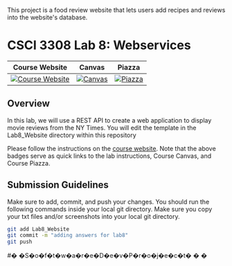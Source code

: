 This project is a food review website that lets users add recipes and reviews into the website's database. 

# CSCI 3308 Lab 8: Webservices

| Course Website | Canvas | Piazza  |
| :------------: | :----: | :-----: |
| [![Course Website](https://img.shields.io/badge/Labs-Lab7-0A4D99)](https://cuboulder-csci-3308.herokuapp.com/Labs/lab8_webservices/index.html) | [![Canvas](https://img.shields.io/badge/Canvas-CSCI3308-CFB87C)](https://canvas.colorado.edu/courses/75464) | [![Piazza](https://img.shields.io/badge/-Piazza-3e7aab)](https://piazza.com/class/ksjjmkg29n8dv)


## Overview
In this lab, we will use a REST API to create a web application to display movie reviews from the NY Times. You will edit the template in the Lab8_Website directory within this repository

Please follow the instructions on the [course website](https://cuboulder-csci-3308.herokuapp.com/Labs/lab8_webservices/index.html). Note that the above badges serve as quick links to the lab instructions, Course Canvas, and Course Piazza. 

## Submission Guidelines
Make sure to add, commit, and push your changes. You should run the following commands inside your local git directory. Make sure you copy your txt files and/or screenshots into your local git directory.

```bash
git add Lab8_Website
git commit -m "adding answers for lab8"
git push
```
#� �S�o�f�t�w�a�r�e�D�e�v�P�r�o�j�e�c�t�
�
�

